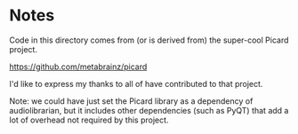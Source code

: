 # Notes #

Code in this directory comes from (or is derived from) the super-cool Picard project.

https://github.com/metabrainz/picard

I'd like to express my thanks to all of have contributed to that project.

Note: we could have just set the Picard library as a dependency of audiolibrarian, but 
it includes other dependencies (such as PyQT) that add a lot of overhead not required 
by this project.
